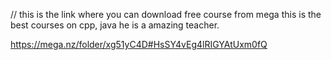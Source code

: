 // this is the link where you can download free course from mega this is the best courses on cpp, java he is a amazing teacher.

https://mega.nz/folder/xg51yC4D#HsSY4vEg4lRIGYAtUxm0fQ
